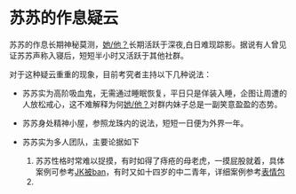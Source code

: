 # 苏苏的作息疑云

苏苏的作息长期神秘莫测，[她/他？](/02%20About%20susu/真实性别.md)长期活跃于深夜,白日难现踪影。据说有人曾见证苏苏声称入寝后，短短半小时又活跃于其他社群。

对于这种疑云重重的现象，目前考究者主持以下几种说法：
* 苏苏实为高阶吸血鬼，无需通过睡眠恢复，平日只是佯装入睡，企图让周遭的人放松戒心，这不难解释为何[她/他？](/02%20About%20susu/真实性别.md)对群内妹子总是一副笑意盈盈的态势。
*  苏苏身处精神小屋，参照龙珠内的说法，短短一日便为外界一年。
*  苏苏实为多人团队，主要论据如下

     1. 苏苏性格时常难以捉摸，有时如得了痔疮的母老虎，一摸屁股就着，具体案例可参考[JK被ban]()，有时又如十四岁的中二青年，详细案例参考[表情包]()
     2. 
    

